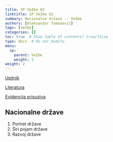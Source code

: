 ```yaml
---
title: SP Vežbe 02
linktitle: SP Vežbe 02
summary: Nacionalne države -- Vežbe
authors: [Aleksandar Tomašević]
tags: [vežbe]
categories: []
toc: true  # Show table of contents? true/false
type: docs  # Do not modify.
menu:
  sp:
    parent: Vežbe
    weight: 1
weight: 2
---
```


[Upitnik](https://forms.gle/9YhA3sMeEztY5UGS6)

[Literatura](s.atomasevic.com/files/sp-kp-drz.pdf)


[Evidencija prisustva](https://forms.gle/KzYruv84nTmFbk6e6)



## Nacionalne države

1. Portret države
2. Širi pojam države
3. Razvoj države
   
